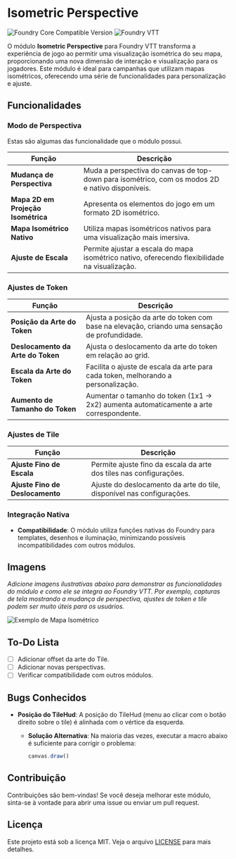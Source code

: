 # Isometric Perspective

![Foundry Core Compatible Version](https://img.shields.io/badge/dynamic/json.svg?url=https%3A%2F%2Fraw.githubusercontent.com%2F[marceloabner]%2F[isometric-perspective]%2Fmaster%2Fsrc%2Fmodule.json&label=Foundry%20Version&query=$.compatibleCoreVersion&colorB=orange)
![Foundry VTT](https://img.shields.io/badge/Foundry%20VTT-v11+-green)

O módulo **Isometric Perspective** para Foundry VTT transforma a experiência de jogo ao permitir uma visualização isométrica do seu mapa, proporcionando uma nova dimensão de interação e visualização para os jogadores. Este módulo é ideal para campanhas que utilizam mapas isométricos, oferecendo uma série de funcionalidades para personalização e ajuste.

## Funcionalidades

### Modo de Perspectiva

Estas são algumas das funcionalidade que o módulo possui.

| Função                           | Descrição                                                                                     |
|----------------------------------|-----------------------------------------------------------------------------------------------|
| **Mudança de Perspectiva**       | Muda a perspectiva do canvas de top-down para isométrico, com os modos 2D e nativo disponíveis. |
| **Mapa 2D em Projeção Isométrica** | Apresenta os elementos do jogo em um formato 2D isométrico.                                  |
| **Mapa Isométrico Nativo**      | Utiliza mapas isométricos nativos para uma visualização mais imersiva.                      |
| **Ajuste de Escala**            | Permite ajustar a escala do mapa isométrico nativo, oferecendo flexibilidade na visualização.|

### Ajustes de Token

| Função                          | Descrição                                                                                     |
|---------------------------------|-----------------------------------------------------------------------------------------------|
| **Posição da Arte do Token**    | Ajusta a posição da arte do token com base na elevação, criando uma sensação de profundidade. |
| **Deslocamento da Arte do Token**| Ajusta o deslocamento da arte do token em relação ao grid.                                   |
| **Escala da Arte do Token**     | Facilita o ajuste de escala da arte para cada token, melhorando a personalização.            |
| **Aumento de Tamanho do Token** | Aumentar o tamanho do token (1x1 -> 2x2) aumenta automaticamente a arte correspondente.      |

### Ajustes de Tile

| Função                           | Descrição                                                                                     |
|----------------------------------|-----------------------------------------------------------------------------------------------|
| **Ajuste Fino de Escala**       | Permite ajuste fino da escala da arte dos tiles nas configurações.                           |
| **Ajuste Fino de Deslocamento**  | Ajuste do deslocamento da arte do tile, disponível nas configurações.                        |

### Integração Nativa

- **Compatibilidade**: O módulo utiliza funções nativas do Foundry para templates, desenhos e iluminação, minimizando possíveis incompatibilidades com outros módulos.

## Imagens

*Adicione imagens ilustrativas abaixo para demonstrar as funcionalidades do módulo e como ele se integra ao Foundry VTT. Por exemplo, capturas de tela mostrando a mudança de perspectiva, ajustes de token e tile podem ser muito úteis para os usuários.*

![Exemplo de Mapa Isométrico](link-da-imagem)

## To-Do Lista

- [ ] Adicionar offset da arte do Tile.
- [ ] Adicionar novas perspectivas.
- [ ] Verificar compatibilidade com outros módulos.

## Bugs Conhecidos

- **Posição do TileHud**: A posição do TileHud (menu ao clicar com o botão direito sobre o tile) é alinhada com o vértice da esquerda.

  - **Solução Alternativa**: Na maioria das vezes, executar a macro abaixo é suficiente para corrigir o problema:
    ```javascript
    canvas.draw()
    ```

## Contribuição

Contribuições são bem-vindas! Se você deseja melhorar este módulo, sinta-se à vontade para abrir uma issue ou enviar um pull request.

## Licença

Este projeto está sob a licença MIT. Veja o arquivo [LICENSE](LICENSE) para mais detalhes.
